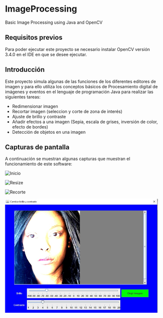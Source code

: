 # ImageProcessing
Basic Image Processing using Java and OpenCV

## Requisitos previos
Para poder ejecutar este proyecto se necesario instalar OpenCV versión 3.4.0 en el IDE en que se desee ejecutar.

## Introducción 
Este proyecto simula algunas de las funciones de los diferentes editores de imagen y para ello utiliza los conceptos básicos de Procesamiento digital de imágenes y eventos en el lenguaje de programación Java para realizar las siguientes tareas:

- Redimensionar imagen
- Recortar imagen (seleccion y corte de zona de interés)
- Ajuste de brillo y contraste
- Añadir efectos a una imagen (Sepia, escala de grises, inversión de color, efecto de bordes)
- Detección de objetos en una imagen

## Capturas de pantalla
A continuación se muestran algunas capturas que muestran el funcionamiento de este software:

![Inicio](https://github.com/Samvel08/ImageProcessing/blob/master/Imagenes_ejemplo/Inicio.jpg)

![Resize](https://github.com/Samvel08/ImageProcessing/blob/master/Imagenes_ejemplo/Resize.jpg)

![Recorte](https://github.com/Samvel08/ImageProcessing/blob/master/Imagenes_ejemplo/Recorte.jpg)

![BrilloContraste](https://github.com/Samvel24/ImageProcessing/blob/master/Imagenes_ejemplo/BrilloContraste.jpg)
